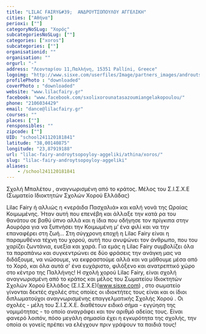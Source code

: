 ```yaml
---
title: "LILAC FAIRY&#39;  ΑΝΔΡΟΥΤΣΟΠΟΥΛΟΥ ΑΓΓΕΛΙΚΗ"
cities: ["Αθήνα"]
perioxi: [""]
categoryNoSLug: "Χορός"
subcategoriesNoSLug: [""]
categories: ["xoros"]
subcategories: [""]
organisationid: ""
organisation: ""
orgurl: "-"
address: "Λεονταρίου 11,Παλλήνη, 15351 Pallíni, Greece"
logoimg: "http://www.sisxe.com/userfiles/Image/partners_images/androutsopoulou_aggeliki.png"
profilePhoto : "downloaded"
coverPhoto : "downloaded"
website: "www.lilacfairy.gr"
facebook: "www.facebook.com/sxolixorounatasazoumiangelakopoulou/"
phone: "2106034429"
email: "dance@lilacfairy.gr"
courses: ""
places: [""]
rensponsibles: ""
zipcode: [""]
UID: "school241120181841"
latitude: "38,00140875"
longitude: "23,87919188"
url: "lilac-fairy-androytsopoyloy-aggeliki/athina/xoros/"
slug: "lilac-fairy-androytsopoyloy-aggeliki"
aliases:
    - /school241120181841
---
```



Σχολή Μπαλέτου , αναγνωρισμένη από το κράτος. Μέλος του Σ.Ι.Σ.Χ.Ε (Σωματείο Ιδιοκτητών Σχολών Χορού Ελλάδας)

Lilac Fairy ή αλλιώς η «νεράιδα Πασχαλιά» και καλή νονά της Ωραίας Κοιμωμένης. Ήταν αυτή που επενέβη και άλλαξε την κατά ρα του θανάτου σε βαθύ ύπνο αλλά και η ίδια που οδήγησε τον πρίγκιπα στην Αουρόρα για να ξυπνήσει την Κοιμωμένη μ’ ένα φιλί και να την επαναφέρει στη ζωή… Στη σύγχρονη εποχή η Lilac Fairy είναι η παραμυθένια τέχνη του χορού, αυτή που ανυψώνει τον άνθρωπο, που του χαρίζει ζωντάνια, ευεξία και χαρά. Για εμάς η Lilac Fairy συμβολίζει όλα τα παραπάνω και συγκεντρώνει σε δύο φράσεις την ανάγκη μας να διδάξουμε, να νιώσουμε, να εκφραστούμε αλλά και να μάθουμε μέσα από το Χορό, και όλα αυτά σ&#39; ένα ευχάριστο, φιλόξενο και ανατρεπτικό χώρο στο κέντρο της Παλλήνης! H σχολή χορού Lilac Fairy, είναι σχολή αναγνωρισμένη από το κράτος και μέλος του Σωματείου Ιδιοκτητών Σχολών Χορού Ελλάδος (Σ.Ι.Σ.Χ.Ε)(www.sisxe.com) , στο σωματείο γίνονται δεκτές σχολές στις οποίες οι ιδιοκτήτες τους είναι και οι ίδιοι διπλωματούχοι αναγνωρισμένης επαγγελματικής Σχολής Χορού . Οι σχολές - μέλη του Σ.Ι.Σ.Χ.Ε. διαθέτουν ειδικό σήμα - εγγύηση της νομιμότητας - το οποίο αναγράφει και τον αριθμό αδείας τους. Είναι φανερό λοιπόν, πόσο μεγάλη σημασία έχει η εγκυρότητα της σχολής, την οποία οι γονείς πρέπει να ελέγχουν πριν γράψουν τα παιδιά τους!